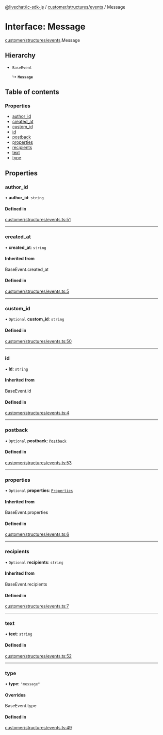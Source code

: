 [@livechat/lc-sdk-js](../README.md) / [customer/structures/events](../modules/customer_structures_events.md) / Message

# Interface: Message

[customer/structures/events](../modules/customer_structures_events.md).Message

## Hierarchy

- `BaseEvent`

  ↳ **`Message`**

## Table of contents

### Properties

- [author\_id](customer_structures_events.Message.md#author_id)
- [created\_at](customer_structures_events.Message.md#created_at)
- [custom\_id](customer_structures_events.Message.md#custom_id)
- [id](customer_structures_events.Message.md#id)
- [postback](customer_structures_events.Message.md#postback)
- [properties](customer_structures_events.Message.md#properties)
- [recipients](customer_structures_events.Message.md#recipients)
- [text](customer_structures_events.Message.md#text)
- [type](customer_structures_events.Message.md#type)

## Properties

### author\_id

• **author\_id**: `string`

#### Defined in

[customer/structures/events.ts:51](https://github.com/livechat/lc-sdk-js/blob/5f5afdd/src/customer/structures/events.ts#L51)

___

### created\_at

• **created\_at**: `string`

#### Inherited from

BaseEvent.created\_at

#### Defined in

[customer/structures/events.ts:5](https://github.com/livechat/lc-sdk-js/blob/5f5afdd/src/customer/structures/events.ts#L5)

___

### custom\_id

• `Optional` **custom\_id**: `string`

#### Defined in

[customer/structures/events.ts:50](https://github.com/livechat/lc-sdk-js/blob/5f5afdd/src/customer/structures/events.ts#L50)

___

### id

• **id**: `string`

#### Inherited from

BaseEvent.id

#### Defined in

[customer/structures/events.ts:4](https://github.com/livechat/lc-sdk-js/blob/5f5afdd/src/customer/structures/events.ts#L4)

___

### postback

• `Optional` **postback**: [`Postback`](customer_structures_events.Postback.md)

#### Defined in

[customer/structures/events.ts:53](https://github.com/livechat/lc-sdk-js/blob/5f5afdd/src/customer/structures/events.ts#L53)

___

### properties

• `Optional` **properties**: [`Properties`](customer_structures_structures.Properties.md)

#### Inherited from

BaseEvent.properties

#### Defined in

[customer/structures/events.ts:6](https://github.com/livechat/lc-sdk-js/blob/5f5afdd/src/customer/structures/events.ts#L6)

___

### recipients

• `Optional` **recipients**: `string`

#### Inherited from

BaseEvent.recipients

#### Defined in

[customer/structures/events.ts:7](https://github.com/livechat/lc-sdk-js/blob/5f5afdd/src/customer/structures/events.ts#L7)

___

### text

• **text**: `string`

#### Defined in

[customer/structures/events.ts:52](https://github.com/livechat/lc-sdk-js/blob/5f5afdd/src/customer/structures/events.ts#L52)

___

### type

• **type**: ``"message"``

#### Overrides

BaseEvent.type

#### Defined in

[customer/structures/events.ts:49](https://github.com/livechat/lc-sdk-js/blob/5f5afdd/src/customer/structures/events.ts#L49)
